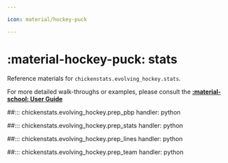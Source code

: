 ```yaml
---

icon: material/hockey-puck

---
```


# :material-hockey-puck: **stats**

Reference materials for `chickenstats.evolving_hockey.stats`.

For more detailed walk-throughs or examples, please consult the **[:material-school: User Guide](../../guide/guide.md)**

##::: chickenstats.evolving_hockey.prep_pbp
    handler: python

##::: chickenstats.evolving_hockey.prep_stats
    handler: python

##::: chickenstats.evolving_hockey.prep_lines
    handler: python

##::: chickenstats.evolving_hockey.prep_team
    handler: python